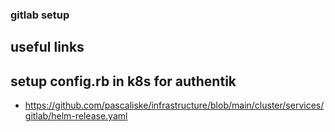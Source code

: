 ### gitlab setup


## useful links

## setup config.rb in k8s for authentik
- https://github.com/pascaliske/infrastructure/blob/main/cluster/services/gitlab/helm-release.yaml